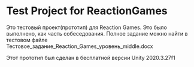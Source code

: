 # Test Project for ReactionGames

Это тестовый проект(прототип) для Reaction Games. Это было выполнено, как часть собеседования.
Полное задание можно найти в тестовом файле Тестовое_задание_Reaction_Games_уровень_middle.docx

Этот прототип был сделан в бесплатной версии Unity 2020.3.27f1
